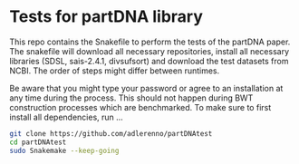 # Tests for partDNA library

This repo contains the Snakefile to perform the tests of the partDNA paper. 
The snakefile will download all necessary repositories, install all necessary libraries (SDSL, sais-2.4.1, divsufsort) 
and download the test datasets from NCBI. 
The order of steps might differ between runtimes. 

Be aware that you might type your password or agree to an installation at any time during the process. 
This should not happen during BWT construction processes which are benchmarked.
To make sure to first install all dependencies, run ...

```bash
git clone https://github.com/adlerenno/partDNAtest
cd partDNAtest
sudo Snakemake --keep-going
```